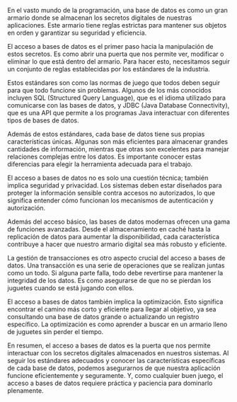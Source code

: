 En el vasto mundo de la programación, una base de datos es como un gran armario donde se almacenan los secretos digitales de nuestras aplicaciones. Este armario tiene reglas estrictas para mantener sus objetos en orden y garantizar su seguridad y eficiencia.

El acceso a bases de datos es el primer paso hacia la manipulación de estos secretos. Es como abrir una puerta que nos permite ver, modificar o eliminar lo que está dentro del armario. Para hacer esto, necesitamos seguir un conjunto de reglas establecidas por los estándares de la industria.

Estos estándares son como las normas de juego que todos deben seguir para que todo funcione sin problemas. Algunos de los más conocidos incluyen SQL (Structured Query Language), que es el idioma utilizado para comunicarse con las bases de datos, y JDBC (Java Database Connectivity), que es una API que permite a los programas Java interactuar con diferentes tipos de bases de datos.

Además de estos estándares, cada base de datos tiene sus propias características únicas. Algunas son más eficientes para almacenar grandes cantidades de información, mientras que otras son excelentes para manejar relaciones complejas entre los datos. Es importante conocer estas diferencias para elegir la herramienta adecuada para el trabajo.

El acceso a bases de datos no es solo una cuestión técnica; también implica seguridad y privacidad. Los sistemas deben estar diseñados para proteger la información sensible contra accesos no autorizados, lo que significa entender cómo funcionan los mecanismos de autenticación y autorización.

Además del acceso básico, las bases de datos modernas ofrecen una gama de funciones avanzadas. Desde el almacenamiento en caché hasta la replicación de datos para aumentar la disponibilidad, cada característica contribuye a hacer que nuestro armario digital sea más robusto y eficiente.

La gestión de transacciones es otro aspecto crucial del acceso a bases de datos. Una transacción es una serie de operaciones que se realizan juntas como un todo. Si alguna parte falla, todo debe revertirse para mantener la integridad de los datos. Es como asegurarse de que no se pierdan los juguetes cuando se está jugando con ellos.

El acceso a bases de datos también implica la optimización. Esto significa encontrar el camino más corto y eficiente para llegar al objetivo, ya sea consultando una base de datos grande o actualizando un registro específico. La optimización es como aprender a buscar en un armario lleno de juguetes sin perder el tiempo.

En resumen, el acceso a bases de datos es la puerta que nos permite interactuar con los secretos digitales almacenados en nuestros sistemas. Al seguir los estándares adecuados y conocer las características específicas de cada base de datos, podemos asegurarnos de que nuestra aplicación funcione eficientemente y seguramente. Y, como cualquier buen juego, el acceso a bases de datos requiere práctica y paciencia para dominarlo plenamente.

